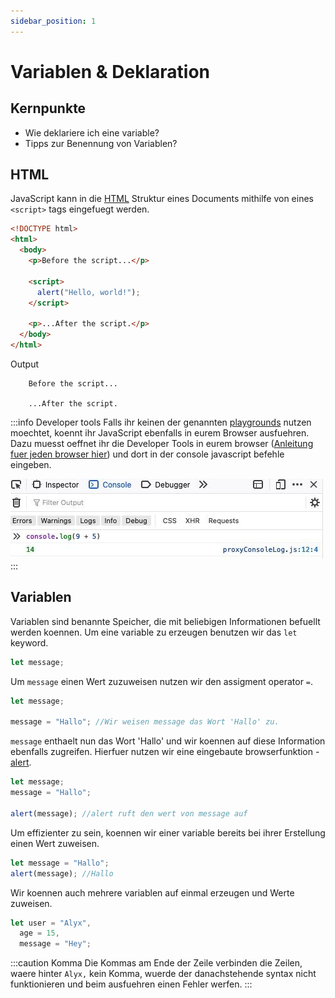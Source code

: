 ```yaml
---
sidebar_position: 1
---
```


# Variablen & Deklaration

## Kernpunkte

- Wie deklariere ich eine variable?
- Tipps zur Benennung von Variablen?

## HTML

JavaScript kann in die [HTML](https://developer.mozilla.org/en-US/docs/Learn/Getting_started_with_the_web/HTML_basics) Struktur eines Documents
mithilfe von eines `<script>` tags eingefuegt werden.

```html
<!DOCTYPE html>
<html>
  <body>
    <p>Before the script...</p>

    <script>
      alert("Hello, world!");
    </script>

    <p>...After the script.</p>
  </body>
</html>
```

Output

```
    Before the script...

    ...After the script.
```

:::info Developer tools
Falls ihr keinen der genannten [playgrounds](./intro#playgrounds) nutzen moechtet, koennt ihr JavaScript ebenfalls in eurem Browser ausfuehren.
Dazu muesst oeffnet ihr die Developer Tools in eurem browser ([Anleitung fuer jeden browser hier](https://javascript.info/devtools)) und
dort in der console javascript befehle eingeben.

![open developer console example](../../static/screenshots/dev-console.jpg)
:::

## Variablen

Variablen sind benannte Speicher, die mit beliebigen Informationen befuellt werden koennen.
Um eine variable zu erzeugen benutzen wir das `let` keyword.

```js
let message;
```

Um `message` einen Wert zuzuweisen nutzen wir den assigment operator `=`.

```js
let message;

message = "Hallo"; //Wir weisen message das Wort 'Hallo' zu.
```

`message` enthaelt nun das Wort 'Hallo' und wir koennen auf diese Information ebenfalls zugreifen. Hierfuer nutzen wir eine
eingebaute browserfunktion - [alert](https://www.w3schools.com/jsref/met_win_alert.asp).

```js
let message;
message = "Hallo";

alert(message); //alert ruft den wert von message auf
```

Um effizienter zu sein, koennen wir einer variable bereits bei ihrer Erstellung einen Wert zuweisen.

```js
let message = "Hallo";
alert(message); //Hallo
```

Wir koennen auch mehrere variablen auf einmal erzeugen und Werte zuweisen.

```js
let user = "Alyx",
  age = 15,
  message = "Hey";
```

:::caution Komma
Die Kommas am Ende der Zeile verbinden die Zeilen, waere hinter `Alyx,` kein Komma, wuerde der danachstehende syntax
nicht funktionieren und beim ausfuehren einen Fehler werfen.
:::
